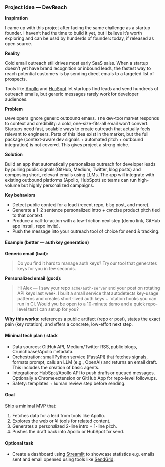 ### Project idea — DevReach

**Inspiration**

I came up with this project after facing the same challenge as a startup founder. I haven’t had the time to build it yet, but I believe it’s worth exploring and can be used by hunderds of founders today, if released as open source.

**Reality**

Cold email outreach still drives most early SaaS sales. When a startup doesn’t yet have brand recognition or inbound leads, the fastest way to reach potential customers is by sending direct emails to a targeted list of prospects.

Tools like [Apollo](https://www.apollo.io/) and [HubSpot](https://www.hubspot.com/) let startups find leads and send hundreds of outreach emails, but generic messages rarely work for developer audiences.

**Problem**

Developers ignore generic outbound emails. The dev-tool market responds to context and credibility: a cold, one-size-fits-all email won’t convert. Startups need fast, scalable ways to create outreach that actually feels relevant to engineers. Parts of this idea exist in the market, but the full package (context-aware dev signals + automated pitch + outbound integration) is not covered. This gives project a strong niche.

**Solution**

Build an app that automatically personalizes outreach for developer leads by pulling public signals (GitHub, Medium, Twitter, blog posts) and composing short, relevant emails using LLMs. The app will integrate with existing outbound platforms (Apollo, HubSpot) so teams can run high-volume but highly personalized campaigns.

**Key behaviors**

- Detect public context for a lead (recent repo, blog post, and more).
- Generate a 1–2 sentence personalized intro + concise product pitch tied to that context.
- Produce a call-to-action with a low-friction next step (demo link, GitHub app install, repo invite).
- Push the message into your outreach tool of choice for send & tracking.

#### Example (better — auth key generation)

**Generic email (bad):**

> Do you find it hard to manage auth keys? Try our tool that generates keys for you in few seconds.

**Personalized email (good):**

> Hi Alex — I saw your repo `acme/auth-server` and your post on rotating API keys last week. I built a small service that autodetects key-usage patterns and creates short-lived auth keys + rotation hooks you can run in CI. Would you be open to a 10-minute demo and a quick repo-level test I can set up for you?

**Why this works:** references a public artifact (repo or post), states the exact pain (key rotation), and offers a concrete, low-effort next step.

#### Minimal tech plan / stack

- Data sources: GitHub API, Medium/Twitter RSS, public blogs, Crunchbase/Apollo metadata.
- Orchestration: small Python service (FastAPI) that fetches signals, formats prompt, calls an LLM (e.g., OpenAI) and returns an email draft. This includes the creation of basic agents.
- Integrations: HubSpot/Apollo API to push drafts or queued messages. Optionally a Chrome extension or GitHub App for repo-level followups.
- Safety: templates + human review step before sending.

#### Goal

Ship a minimal MVP that:

1. Fetches data for a lead from tools like Apollo.
2. Explores the web or AI tools for related content.
3. Generates a personalized 2-line intro + 1-line pitch.
4. Pushes the draft back into Apollo or HubSpot for send.

#### Optional task

- Create a dashboard using [Streamlit](https://streamlit.io/) to showcase statistics e.g. emails sent and email openned using tools like [SendGrid](https://sendgrid.com/).